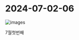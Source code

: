 # 2024-07-02-06

![images](https://github.com/user-attachments/assets/797cd00d-81ea-443e-8017-c039737ec18a)

7월첫번째